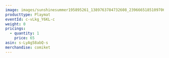 ```yaml
---
image: images/sunshinesummer195895261_1389763784732608_2396665185109706195_n.jpg
producttype: Playmat
eventId: c-vLkg_Y6KL-c
weight: 0
pricings:
  - quantity: 1
    price: 65
asin: s-LyAg58abQ-s
merchandise: comiket
---
```

